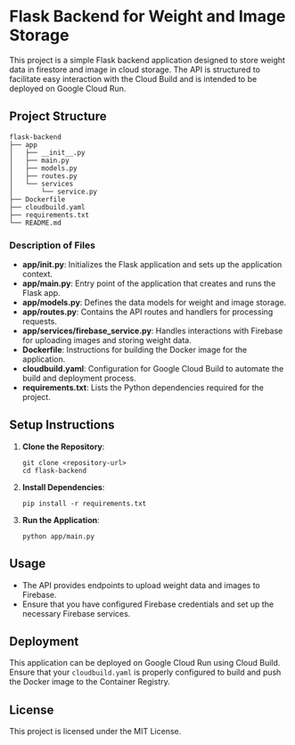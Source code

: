 # Flask Backend for Weight and Image Storage

This project is a simple Flask backend application designed to store weight data in firestore and image in cloud storage. The API is structured to facilitate easy interaction with the Cloud Build and is intended to be deployed on Google Cloud Run.

## Project Structure

```
flask-backend
├── app
│   ├── __init__.py
│   ├── main.py
│   ├── models.py
│   ├── routes.py
│   └── services
│       └── service.py
├── Dockerfile
├── cloudbuild.yaml
├── requirements.txt
└── README.md
```

### Description of Files

- **app/__init__.py**: Initializes the Flask application and sets up the application context.
- **app/main.py**: Entry point of the application that creates and runs the Flask app.
- **app/models.py**: Defines the data models for weight and image storage.
- **app/routes.py**: Contains the API routes and handlers for processing requests.
- **app/services/firebase_service.py**: Handles interactions with Firebase for uploading images and storing weight data.
- **Dockerfile**: Instructions for building the Docker image for the application.
- **cloudbuild.yaml**: Configuration for Google Cloud Build to automate the build and deployment process.
- **requirements.txt**: Lists the Python dependencies required for the project.

## Setup Instructions

1. **Clone the Repository**: 
   ```
   git clone <repository-url>
   cd flask-backend
   ```

2. **Install Dependencies**: 
   ```
   pip install -r requirements.txt
   ```

3. **Run the Application**: 
   ```
   python app/main.py
   ```

## Usage

- The API provides endpoints to upload weight data and images to Firebase.
- Ensure that you have configured Firebase credentials and set up the necessary Firebase services.

## Deployment

This application can be deployed on Google Cloud Run using Cloud Build. Ensure that your `cloudbuild.yaml` is properly configured to build and push the Docker image to the Container Registry.

## License

This project is licensed under the MIT License.